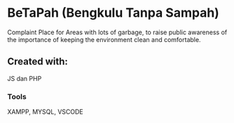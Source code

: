# BeTaPah (Bengkulu Tanpa Sampah)
Complaint Place for Areas with lots of garbage, to raise public awareness of the importance of keeping the environment clean and comfortable.

## Created with: 
JS dan PHP

### Tools 
XAMPP, MYSQL, VSCODE
